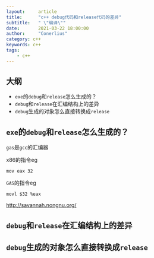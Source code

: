```yaml
---
layout:     article
title:      "c++ debug代码和release代码的差异"
subtitle:   " \"编译\""
date:       2021-03-22 18:00:00
author:     "Conerlius"
category: c++
keywords: c++
tags:
    - c++
---
```


## 大纲

- `exe`的`debug`和`release`怎么生成的？
- `debug`和`release`在汇编结构上的差异
- `debug`生成的对象怎么直接转换成`release`

## `exe`的`debug`和`release`怎么生成的？

`gas`是`gcc`的汇编器

x86的指令eg
```
mov eax 32
```

`GAS`的指令eg
```
movl $32 %eax
```

[<Programming From The Ground Up>](https://download-mirror.savannah.gnu.org/releases/pgubook/ProgrammingGroundUp-1-0-booksize.pdf)

http://savannah.nongnu.org/

## `debug`和`release`在汇编结构上的差异


## `debug`生成的对象怎么直接转换成`release`